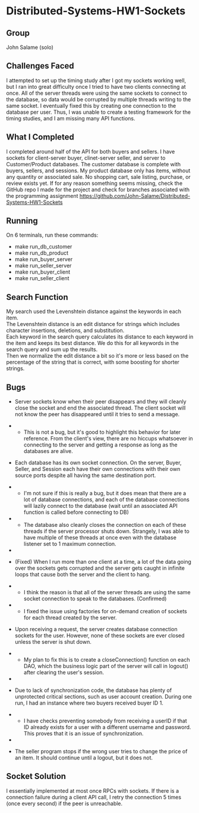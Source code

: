 # Distributed-Systems-HW1-Sockets

## Group
John Salame (solo)

## Challenges Faced
I attempted to set up the timing study after I got my sockets working well, but I ran into great difficulty once I tried to have two clients connecting at once.
All of the server threads were using the same sockets to connect to the database, so data would be corrupted by multiple threads writing to the same socket.
I eventually fixed this by creating one connection to the database per user.
Thus, I was unable to create a testing framework for the timing studies, and I am missing many API functions.

## What I Completed
I completed around half of the API for both buyers and sellers. I have sockets for client-server buyer, clinet-server seller, and server to Customer/Product databases.
The customer database is complete with buyers, sellers, and sessions. My product database only has items, without any quantity or associated sale. No shopping cart, sale listing, purchase, or review exists yet.
If for any reason something seems missing, check the GitHub repo I made for the project and check for branches associated with the programming assignment https://github.com/John-Salame/Distributed-Systems-HW1-Sockets

## Running
On 6 terminals, run these commands:
* make run_db_customer
* make run_db_product
* make run_buyer_server
* make run_seller_server
* make run_buyer_client
* make run_seller_client

## Search Function
My search used the Levenshtein distance against the keywords in each item.  
The Levenshtein distance is an edit distance for strings which includes character insertions, deletions, and substitution.  
Each keyword in the search query calculates its distance to each keyword in the item and keeps its best distance. We do this for all keywords in the search query and sum up the results.  
Then we normalize the edit distance a bit so it's more or less based on the percentage of the string that is correct, with some boosting for shorter strings.

## Bugs
* Server sockets know when their peer disappears and they will cleanly close the socket and end the associated thread. The client socket will not know the peer has disappeared until it tries to send a message.
*  * This is not a bug, but it's good to highlight this behavior for later reference. From the client's view, there are no hiccups whatsoever in connecting to the server and getting a response as long as the databases are alive.
* Each database has its own socket connection. On the server, Buyer, Seller, and Session each have their own connections with their own source ports despite all having the same destination port.
*  * I'm not sure if this is really a bug, but it does mean that there are a lot of database connections, and each of the database connections will lazily connect to the database (wait until an associated API function is called before connecting to DB)
*  * The database also cleanly closes the connection on each of these threads if the server processor shuts down. Strangely, I was able to have multiple of these threads at once even with the database listener set to 1 maximum connection.
*
* (Fixed) When I run more than one client at a time, a lot of the data going over the sockets gets corrupted and the server gets caught in infinite loops that cause both the server and the client to hang.
*  * I think the reason is that all of the server threads are using the same socket connection to speak to the databases. (Confirmed)
*  * I fixed the issue using factories for on-demand creation of sockets for each thread created by the server.

* Upon receiving a request, the server creates database connection sockets for the user. However, none of these sockets are ever closed unless the server is shut down.
*  * My plan to fix this is to create a closeConnection() function on each DAO, which the business logic part of the server will call in logout() after clearing the user's session.
*
* Due to lack of synchronization code, the database has plenty of unprotected critical sections, such as user account creation. During one run, I had an instance where two buyers received buyer ID 1.
*  * I have checks preventing somebody from receiving a userID if that ID already exists for a user with a different username and password. This proves that it is an issue of synchronization.
*
* The seller program stops if the wrong user tries to change the price of an item. It should continue until a logout, but it does not.

## Socket Solution
I essentially implemented at most once RPCs with sockets. If there is a connection failure during a client API call, 
I retry the connection 5 times (once every second) if the peer is unreachable.
